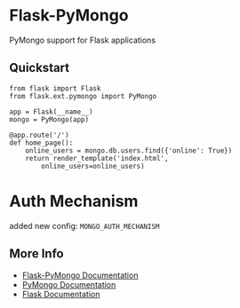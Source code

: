 # Flask-PyMongo

PyMongo support for Flask applications

## Quickstart

    from flask import Flask
    from flask.ext.pymongo import PyMongo

    app = Flask(__name__)
    mongo = PyMongo(app)

    @app.route('/')
    def home_page():
        online_users = mongo.db.users.find({'online': True})
        return render_template('index.html',
            online_users=online_users)


# Auth Mechanism

added new config: `MONGO_AUTH_MECHANISM`


## More Info

* [Flask-PyMongo Documentation](http://flask-pymongo.readthedocs.org/)
* [PyMongo Documentation](http://api.mongodb.org/python/current/)
* [Flask Documentation](http://flask.pocoo.org/docs/)
